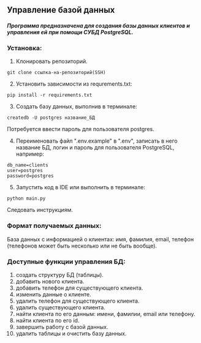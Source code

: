 ## Управление базой данных

#### ***Программа предназначена для создания базы данных клиентов и управления ей при помощи СУБД PostgreSQL.***

### Установка:
1. Клонировать репозиторий.
```
git clone ссылка-на-репозиторий(SSH)
```
2. Установить зависимости из requrements.txt: 
```
pip install -r requirements.txt
```
3. Создать базу данных, выполнив в терминале:
```
createdb -U postgres название_БД
```
Потребуется ввести пароль для пользователя postgres.

4. Переименовать файл ".env.example" в ".env", записать в него название БД, логин и пароль для пользователя PostgreSQL, например: 
```
db_name=clients
user=postgres
password=postgres
```
5. Запустить код в IDE или выполнить в терминале:
```
python main.py
```
Следовать инструкциям.

### Формат получаемых данных:
База данных с информацией о клиентах: имя, фамилия, email, телефон (телефонов может быть несколько или не быть вообще).

### Доступные функции управления БД:
1. создать структуру БД (таблицы).
2. добавить нового клиента.
3. добавить телефон для существующего клиента.
4. изменить данные о клиенте.
5. удалить телефон для существующего клиента.
6. удалить существующего клиента.
7. найти клиента по его данным: имени, фамилии, email или телефону.
8. найти клиента по его id.
9. завершить работу с базой данных.
10. удалить таблицы и очистить базу данных.